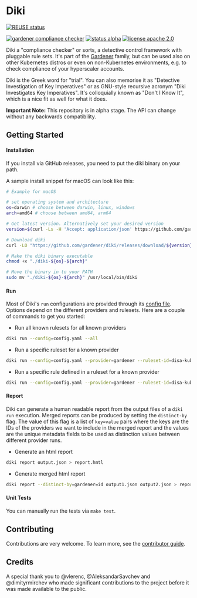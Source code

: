 # Diki
[![REUSE status](https://api.reuse.software/badge/github.com/gardener/diki)](https://api.reuse.software/info/github.com/gardener/diki)

[![gardener compliance checker](https://badgen.net/badge/gardener/compliance-checker/009f76)](https://github.com/gardener)
[![status alpha](https://badgen.net/badge/status/alpha/d8624d)](https://badgen.net/badge/status/alpha/d8624d)
[![license apache 2.0](https://badgen.net/badge/license/apache-2.0/8ab803)](https://opensource.org/licenses/Apache-2.0)


Diki a "compliance checker" or sorts, a detective control framework with pluggable rule sets. It's part of the [Gardener](https://github.com/gardener) family, but can be used also on other Kubernetes distros or even on non-Kubernetes environments, e.g. to check compliance of your hyperscaler accounts.

Diki is the Greek word for "trial". You can also memorise it as "Detective Investigation of Key Imperatives" or as GNU-style recursive acronym "Diki Investigates Key Imperatives". It's colloquially known as "Don't I Know It", which is a nice fit as well for what it does.

**Important Note:** This repository is in alpha stage. The API can change without any backwards compatibility.

## Getting Started

#### Installation

If you install via GitHub releases, you need to put the diki binary on your path.

A sample install snippet for macOS can look like this:
```bash
# Example for macOS

# set operating system and architecture
os=darwin # choose between darwin, linux, windows
arch=amd64 # choose between amd64, arm64

# Get latest version. Alternatively set your desired version
version=$(curl -Ls -H 'Accept: application/json' https://github.com/gardener/diki/releases/latest | jq -r '.tag_name')

# Download diki
curl -LO "https://github.com/gardener/diki/releases/download/${version}/diki-${os}-${arch}"

# Make the diki binary executable
chmod +x "./diki-${os}-${arch}"

# Move the binary in to your PATH
sudo mv "./diki-${os}-${arch}" /usr/local/bin/diki
```

#### Run

Most of Diki's `run` configurations are provided through its [config file](./config.yaml). Options depend on the different providers and rulesets. Here are a couple of commands to get you started:

- Run all known rulesets for all known providers
```bash
diki run --config=config.yaml --all
```

- Run a specific ruleset for a known provider
```bash
diki run --config=config.yaml --provider=gardener --ruleset-id=disa-kubernetes-stig --ruleset-version=v1r11
```

- Run a specific rule defined in a ruleset for a known provider
```bash
diki run --config=config.yaml --provider=gardener --ruleset-id=disa-kubernetes-stig --ruleset-version=v1r11 --rule-id=242414
```

#### Report

Diki can generate a human readable report from the output files of a `diki run` execution. Merged reports can be produced by setting the `distinct-by` flag. The value of this flag is a list of `key=value` pairs where the keys are the IDs of the providers we want to include in the merged report and the values are the unique metadata fields to be used as distinction values between different provider runs.

- Generate an html report
```bash
diki report output.json > report.hmtl
```

- Generate merged html report
```bash
diki report --distinct-by=gardener=id output1.json output2.json > report.hmtl
```

#### Unit Tests

You can manually run the tests via `make test`.

## Contributing

Contributions are very welcome. To learn more, see the [contributor guide](https://gardener.cloud/docs/contribute).

## Credits

A special thank you to @vlerenc, @AleksandarSavchev and @dimityrmirchev who made significant contributions to the project before it was made available to the public.

